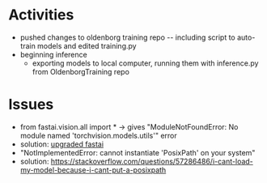# Activities
* pushed changes to oldenborg training repo -- including script to auto-train models and edited training.py
* beginning inference
  * exporting models to local computer, running them with inference.py from OldenborgTraining repo  

# Issues
* from fastai.vision.all import * -> gives "ModuleNotFoundError: No module named 'torchvision.models.utils'" error
 * solution: [upgraded fastai](https://forums.fast.ai/t/modulenotfounderror-no-module-named-fastai-vision-all-on-kaggle-notebook/77008)
* "NotImplementedError: cannot instantiate 'PosixPath' on your system"
 * solution: https://stackoverflow.com/questions/57286486/i-cant-load-my-model-because-i-cant-put-a-posixpath
